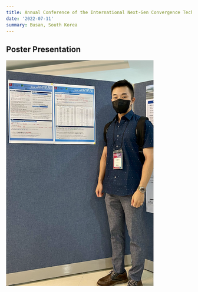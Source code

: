 ```yaml
---
title: Annual Conference of the International Next-Gen Convergence Technology Association
date: '2022-07-11'
summary: Busan, South Korea
---
```


## Poster Presentation
    
![png](featured.png)
    

